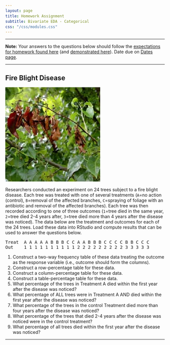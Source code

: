 ```yaml
---
layout: page
title: Homework Assignment
subtitle: Bivariate EDA - Categorical
css: "/css/modules.css"
---
```


----

<div class="alert alert-warning">
<strong>Note:</strong> Your answers to the questions below should follow the <a href="../../resources/hwformat" target="_blank">expectations for homework found here</a> (and <a href="../../resources/FAQ/FAQs/HWFormat_Example.pdf" target="_blank">demonstrated here</a>). Date due on <a href="../../resources/Dates-Current.html" target="_blank">Dates page</a>.
</div>

----

## Fire Blight Disease
<img src="../zimgs/fire-blight.jpg" alt="Fire Blight Disease" class="img-right">

Researchers conducted an experiment on 24 trees subject to a fire blight disease.  Each tree was treated with one of several treatments (`A`=no action (control), `B`=removal of the affected branches, `C`=spraying of foliage with an antibiotic and removal of the affected branches).  Each tree was then recorded according to one of three outcomes (`1`=tree died in the same year, `2`=tree died 2-4 years after, `3`=tree died more than 4 years after the disease was noticed). The data below are the treatment and outcomes for each of the 24 trees. Load these data into RStudio and compute results that can be used to answer the questions below.

<pre>
Treat  A A A A A B B B C C A A B B B C C C C B B C C C
Out    1 1 1 1 1 1 1 1 1 1 2 2 2 2 2 2 2 2 2 3 3 3 3 3
</pre>

1. Construct a two-way frequency table of these data treating the outcome as the response variable (i.e., outcome should form the columns).
1. Construct a row-percentage table for these data.
1. Construct a column-percentage table for these data.
1. Construct a table-percentage table for these data.
1. What percentage of the trees in Treatment A died within the first year after the disease was noticed?
1. What percentage of ALL trees were in Treatment A AND died within the first year after the disease was noticed?
1. What percentage of the trees in the control Treatment died more than four years after the disease was noticed?
1. What percentage of the trees that died 2-4 years after the disease was noticed were in the control treatment?
1. What percentage of all trees died within the first year after the disease was noticed?
    
----
